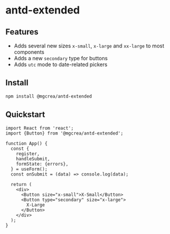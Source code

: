 # antd-extended

## Features

- Adds several new sizes `x-small`, `x-large` and `xx-large` to most components
- Adds a new `secondary` type for buttons
- Adds `utc` mode to date-related pickers

## Install

```sh
npm install @mgcrea/antd-extended
```

## Quickstart

```tsx
import React from 'react';
import {Button} from '@mgcrea/antd-extended';

function App() {
  const {
    register,
    handleSubmit,
    formState: {errors},
  } = useForm();
  const onSubmit = (data) => console.log(data);

  return (
    <div>
      <Button size="x-small">X-Small</Button>
      <Button type="secondary" size="x-large">
        X-Large
      </Button>
    </div>
  );
}
```
